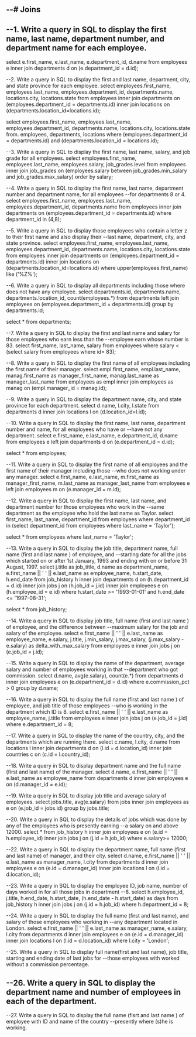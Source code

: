 --# Joins
--
--1. Write a query in SQL to display the first name, last name, department number, and department name for each employee.
--
select 	e.first_name,
		e.last_name,
		e.department_id,
		d.name
from employees e
inner join departments d on (e.department_id = d.id);


--2. Write a query in SQL to display the first and last name, department, city, and state province for each employee.
select 	employees.first_name,
		employees.last_name,
		employees.department_id,
        departments.name,
        locations.city,
        locations.state
from employees 
inner join departments on (employees.department_id = departments.id)
inner join locations on (departments.location_id=locations.id);


select 	employees.first_name,
		employees.last_name,
		employees.department_id,
        departments.name,
        locations.city,
        locations.state
from.  employees,  departments, locations
where (employees.department_id = departments.id)
and   (departments.location_id = locations.id);


--3. Write a query in SQL to display the first name, last name, salary, and job grade for all employees.
select 	employees.first_name,
		employees.last_name,
		employees.salary,
        job_grades.level
from employees 
inner join job_grades on (employees.salary between job_grades.min_salary and job_grades.max_salary)
order by salary;

--4. Write a query in SQL to display the first name, last name, department number and department name, for all employees
--for departments 8 or 4.
select 	employees.first_name,
		employees.last_name,
		employees.department_id,
        departments.name
from employees 
inner join departments on (employees.department_id = departments.id)
where department_id in (4,8);

--5. Write a query in SQL to display those employees who contain a letter z to their first name and also display their
--last name, department, city, and state province.
select 	employees.first_name,
		employees.last_name,
		employees.department_id,
        departments.name,
        locations.city,
        locations.state
from employees 
inner join departments on (employees.department_id = departments.id)
inner join locations on (departments.location_id=locations.id)
where upper(employees.first_name) like ('%Z%');


--6. Write a query in SQL to display all departments including those where does not have any employee.
select  departments.id,
		departments.name,
		departments.location_id,
		count(employees.*) 
from departments
left join employees on (employees.department_id = departments.id)
group by departments.id;

select * from departments;

--7. Write a query in SQL to display the first and last name and salary for those employees who earn less than the
--employee earn whose number is 83.
select first_name,
       last_name,
       salary
from employees
where salary < (select salary from employees where id= 83);

--8. Write a query in SQL to display the first name of all employees including the first name of their manager.
select  empl.first_name,
		empl.last_name,
		manag.first_name as manager_first_name,
		manag.last_name as manager_last_name
from employees as empl
inner join employees as manag on (empl.manager_id = manag.id);

--9. Write a query in SQL to display the department name, city, and state province for each department.
select d.name,
 		l.city,
 		l.state
 from departments d
 inner join locations l on (d.location_id=l.id);

--10. Write a query in SQL to display the first name, last name, department number and name, for all employees who have or
--have not any department.
select e.first_name,
		e.last_name,
		e.department_id,
		d.name
from employees e
left join departments d on (e.department_id = d.id);

select * from employees;

--11. Write a query in SQL to display the first name of all employees and the first name of their manager including those
--who does not working under any manager.
select e.first_name, 
		e.last_name,
		m.first_name as manager_first_name,
		m.last_name as manager_last_name
from employees e
left join employees m on (e.manager_id = m.id);

--12. Write a query in SQL to display the first name, last name, and department number for those employees who work in the
--same department as the employee who hold the last name as Taylor.
select 	first_name,
		last_name,
		department_id
from employees
where department_id in (select department_id from employees where last_name = 'Taylor');

select * from employees where last_name = 'Taylor';

--13. Write a query in SQL to display the job title, department name, full name (first and last name ) of employee, and
--starting date for all the jobs which started on or after 1st January, 1993 and ending with on or before 31 August, 1997.
select  j.title as job_title,
		d.name as department_name,
		e.first_name || ' ' || e.last_name as employee_name,
		h.start_date,
		h.end_date
from job_history h
inner join departments d on (h.department_id = d.id)
inner join jobs j        on (h.job_id        = j.id)
inner join employees e   on (h.employee_id   = e.id)
where h.start_date >= '1993-01-01'
and   h.end_date <= '1997-08-31';

select * from job_history;

--14. Write a query in SQL to display job title, full name (first and last name ) of employee, and the difference between
--maximum salary for the job and salary of the employee.
select  e.first_name || ' ' || e.last_name as employee_name,
		e.salary,
		j.title,
		j.min_salary,
		j.max_salary,
		(j.max_salary - e.salary) as delta_with_max_salary
from employees e
inner join jobs j on (e.job_id = j.id); 

--15. Write a query in SQL to display the name of the department, average salary and number of employees working in that
--department who got commission.
select d.name,
       avg(e.salary),
       count(e.*)
from departments d
inner join employees e on (e.department_id = d.id)
where e.commission_pct > 0
group by d.name;

--16. Write a query in SQL to display the full name (first and last name ) of employee, and job title of those employees
--who is working in the department which ID is 8.
select e.first_name || ' ' || e.last_name as employee_name,
       j.title
from   employees e
inner join jobs j on (e.job_id = j.id)
where  e.department_id = 8;

--17. Write a query in SQL to display the name of the country, city, and the departments which are running there.
select 	c.name,
		l.city,
		d.name 
from    locations l
inner join departments d on (l.id = d.location_id)
inner join countries c on (c.id = l.country_id);

--18. Write a query in SQL to display department name and the full name (first and last name) of the manager.
select d.name,
       e.first_name || ' ' || e.last_name as employee_name
from departments d
inner join employees e on (d.manager_id = e.id);


--19. Write a query in SQL to display job title and average salary of employees.
select jobs.title,
       avg(e.salary)
from jobs
inner join employees as e on (e.job_id = jobs.id)
group by jobs.title;

--20. Write a query in SQL to display the details of jobs which was done by any of the employees who is presently earning
--a salary on and above 12000.
select * 
from   job_history h
inner join employees e on (e.id = h.employee_id)
inner join jobs j on (j.id = h.job_id)
where e.salary>= 12000;


--22. Write a query in SQL to display the department name, full name (first and last name) of manager, and their city.
select  d.name,
		e.first_name || ' ' || e.last_name as manager_name,
		l.city
from departments d
inner join employees e on (e.id = d.manager_id)
inner join locations l on (l.id = d.location_id);

--23. Write a query in SQL to display the employee ID, job name, number of days worked in for all those jobs in department
--8.
select  h.employee_id,
		j.title,
		h.end_date,
		h.start_date,
		(h.end_date - h.start_date) as days
from job_history h
inner join jobs j on (j.id = h.job_id)
where h.department_id = 8; 

 
--24. Write a query in SQL to display the full name (first and last name), and salary of those employees who working in
--any department located in London.
select  e.first_name || ' ' || e.last_name as manager_name,
		e.salary,
		l.city
from departments d
inner join employees e on (e.id = d.manager_id)
inner join locations l on (l.id = d.location_id)
where l.city = 'London';

--25. Write a query in SQL to display full name(first and last name), job title, starting and ending date of last jobs for
--those employees with worked without a commission percentage.



--26. Write a query in SQL to display the department name and number of employees in each of the department.
--
--27. Write a query in SQL to display the full name (fisrt and last name ) of employee with ID and name of the country
--presently where (s)he is working.
